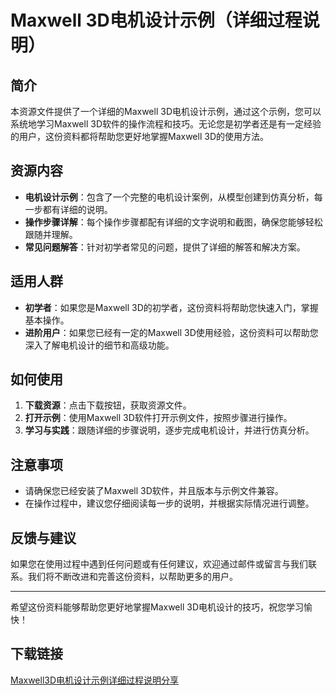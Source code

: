 # Maxwell 3D电机设计示例（详细过程说明）

## 简介

本资源文件提供了一个详细的Maxwell 3D电机设计示例，通过这个示例，您可以系统地学习Maxwell 3D软件的操作流程和技巧。无论您是初学者还是有一定经验的用户，这份资料都将帮助您更好地掌握Maxwell 3D的使用方法。

## 资源内容

- **电机设计示例**：包含了一个完整的电机设计案例，从模型创建到仿真分析，每一步都有详细的说明。
- **操作步骤详解**：每个操作步骤都配有详细的文字说明和截图，确保您能够轻松跟随并理解。
- **常见问题解答**：针对初学者常见的问题，提供了详细的解答和解决方案。

## 适用人群

- **初学者**：如果您是Maxwell 3D的初学者，这份资料将帮助您快速入门，掌握基本操作。
- **进阶用户**：如果您已经有一定的Maxwell 3D使用经验，这份资料可以帮助您深入了解电机设计的细节和高级功能。

## 如何使用

1. **下载资源**：点击下载按钮，获取资源文件。
2. **打开示例**：使用Maxwell 3D软件打开示例文件，按照步骤进行操作。
3. **学习与实践**：跟随详细的步骤说明，逐步完成电机设计，并进行仿真分析。

## 注意事项

- 请确保您已经安装了Maxwell 3D软件，并且版本与示例文件兼容。
- 在操作过程中，建议您仔细阅读每一步的说明，并根据实际情况进行调整。

## 反馈与建议

如果您在使用过程中遇到任何问题或有任何建议，欢迎通过邮件或留言与我们联系。我们将不断改进和完善这份资料，以帮助更多的用户。

---

希望这份资料能够帮助您更好地掌握Maxwell 3D电机设计的技巧，祝您学习愉快！

## 下载链接

[Maxwell3D电机设计示例详细过程说明分享](https://pan.quark.cn/s/b2ff3c2a98ad)